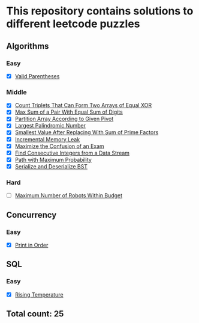 # This repository contains solutions to different leetcode puzzles

## Algorithms

### Easy
- [x] [Valid Parentheses](./algorithms/src/main/java/tasks/ValidParentheses.java)

### Middle
- [x] [Count Triplets That Can Form Two Arrays of Equal XOR](./algorithms/src/main/java/tasks/CountTriplets.java)
- [x] [Max Sum of a Pair With Equal Sum of Digits](./algorithms/src/main/java/tasks/MaxSumOfAPair.java)
- [x] [Partition Array According to Given Pivot](./algorithms/src/main/java/tasks/PartitionArrayByPivot.java)
- [x] [Largest Palindromic Number](./algorithms/src/main/java/tasks/LargestPalindromicNumber.java)
- [x] [Smallest Value After Replacing With Sum of Prime Factors](./algorithms/src/main/java/tasks/SmallestValueAfterReplacingPrimeFactors.java)
- [x] [Incremental Memory Leak](./algorithms/src/main/java/tasks/IncrementalMemoryLeak.java)
- [x] [Maximize the Confusion of an Exam](./algorithms/src/main/java/tasks/MaximizeConfusionExam.java)
- [x] [Find Consecutive Integers from a Data Stream](./algorithms/src/main/java/structures/DataStream.java)
- [x] [Path with Maximum Probability](./algorithms/src/main/java/tasks/PathMaximumProbability.java)
- [x] [Serialize and Deserialize BST](./algorithms/src/main/java/tasks/Codec.java)

### Hard
- [ ] [Maximum Number of Robots Within Budget](https://leetcode.com/problems/maximum-number-of-robots-within-budget/)

## Concurrency 

### Easy
- [x] [Print in Order](./concurrency/src/tasks/PrintInOrder.java)

## SQL

### Easy
- [x] [Rising Temperature](./sql/src/weather)

## Total count: 25